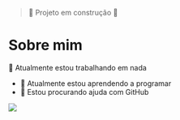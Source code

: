 > :construction: Projeto em construção :construction:

# Sobre mim

🔭 Atualmente estou trabalhando em nada
- 🌱 Atualmente estou aprendendo a programar
- 🤔 Estou procurando ajuda com GitHub


<a href="https://instagram.com/seu-usuário-instagram-aqui" target="_blank"><img src="https://img.shields.io/badge/-Instagram-%23E4405F?style=for-the-badge&logo=instagram&logoColor=white" target="_blank"></a>
<!---
